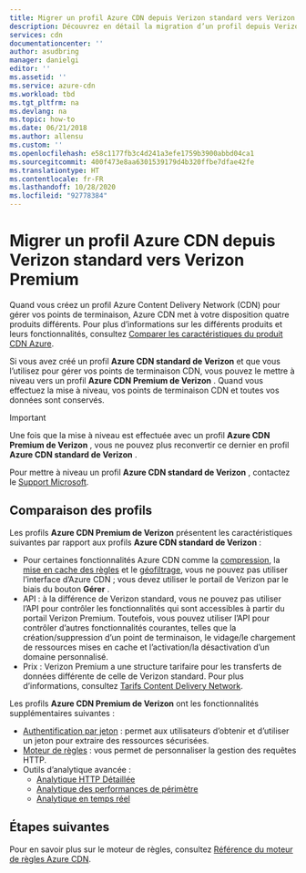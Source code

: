 ```yaml
---
title: Migrer un profil Azure CDN depuis Verizon standard vers Verizon Premium
description: Découvrez en détail la migration d’un profil depuis Verizon standard vers Verizon Premium.
services: cdn
documentationcenter: ''
author: asudbring
manager: danielgi
editor: ''
ms.assetid: ''
ms.service: azure-cdn
ms.workload: tbd
ms.tgt_pltfrm: na
ms.devlang: na
ms.topic: how-to
ms.date: 06/21/2018
ms.author: allensu
ms.custom: ''
ms.openlocfilehash: e58c1177fb3c4d241a3efe1759b3900abbd04ca1
ms.sourcegitcommit: 400f473e8aa6301539179d4b320ffbe7dfae42fe
ms.translationtype: HT
ms.contentlocale: fr-FR
ms.lasthandoff: 10/28/2020
ms.locfileid: "92778384"
---
```

# <a name="migrate-an-azure-cdn-profile-from-standard-verizon-to-premium-verizon"></a>Migrer un profil Azure CDN depuis Verizon standard vers Verizon Premium

Quand vous créez un profil Azure Content Delivery Network (CDN) pour gérer vos points de terminaison, Azure CDN met à votre disposition quatre produits différents. Pour plus d’informations sur les différents produits et leurs fonctionnalités, consultez [Comparer les caractéristiques du produit CDN Azure](cdn-features.md).

Si vous avez créé un profil **Azure CDN standard de Verizon** et que vous l’utilisez pour gérer vos points de terminaison CDN, vous pouvez le mettre à niveau vers un profil **Azure CDN Premium de Verizon** . Quand vous effectuez la mise à niveau, vos points de terminaison CDN et toutes vos données sont conservés. 

> [!IMPORTANT]
> Une fois que la mise à niveau est effectuée avec un profil **Azure CDN Premium de Verizon** , vous ne pouvez plus reconvertir ce dernier en profil **Azure CDN standard de Verizon** .
> 

Pour mettre à niveau un profil **Azure CDN standard de Verizon** , contactez le [Support Microsoft](https://azure.microsoft.com/support/options/).

## <a name="profile-comparison"></a>Comparaison des profils
Les profils **Azure CDN Premium de Verizon** présentent les caractéristiques suivantes par rapport aux profils **Azure CDN standard de Verizon** :
- Pour certaines fonctionnalités Azure CDN comme la [compression](cdn-improve-performance.md), la [mise en cache des règles](cdn-caching-rules.md) et le [géofiltrage](cdn-restrict-access-by-country.md), vous ne pouvez pas utiliser l’interface d’Azure CDN ; vous devez utiliser le portail de Verizon par le biais du bouton **Gérer** .
- API : à la différence de Verizon standard, vous ne pouvez pas utiliser l’API pour contrôler les fonctionnalités qui sont accessibles à partir du portail Verizon Premium. Toutefois, vous pouvez utiliser l’API pour contrôler d’autres fonctionnalités courantes, telles que la création/suppression d’un point de terminaison, le vidage/le chargement de ressources mises en cache et l’activation/la désactivation d’un domaine personnalisé.
- Prix : Verizon Premium a une structure tarifaire pour les transferts de données différente de celle de Verizon standard. Pour plus d’informations, consultez [Tarifs Content Delivery Network](https://azure.microsoft.com/pricing/details/cdn/).

Les profils **Azure CDN Premium de Verizon** ont les fonctionnalités supplémentaires suivantes :
- [Authentification par jeton](cdn-token-auth.md) : permet aux utilisateurs d’obtenir et d’utiliser un jeton pour extraire des ressources sécurisées.
- [Moteur de règles](./cdn-verizon-premium-rules-engine.md) : vous permet de personnaliser la gestion des requêtes HTTP.
- Outils d’analytique avancée :
   - [Analytique HTTP Détaillée](cdn-advanced-http-reports.md)
   - [Analytique des performances de périmètre](cdn-edge-performance.md)
   - [Analytique en temps réel](cdn-real-time-alerts.md)


## <a name="next-steps"></a>Étapes suivantes
Pour en savoir plus sur le moteur de règles, consultez [Référence du moteur de règles Azure CDN](./cdn-verizon-premium-rules-engine-reference.md).